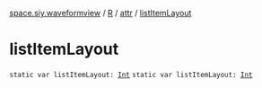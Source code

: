 [space.siy.waveformview](../../index.md) / [R](../index.md) / [attr](index.md) / [listItemLayout](./list-item-layout.md)

# listItemLayout

`static var listItemLayout: `[`Int`](https://kotlinlang.org/api/latest/jvm/stdlib/kotlin/-int/index.html)
`static var listItemLayout: `[`Int`](https://kotlinlang.org/api/latest/jvm/stdlib/kotlin/-int/index.html)